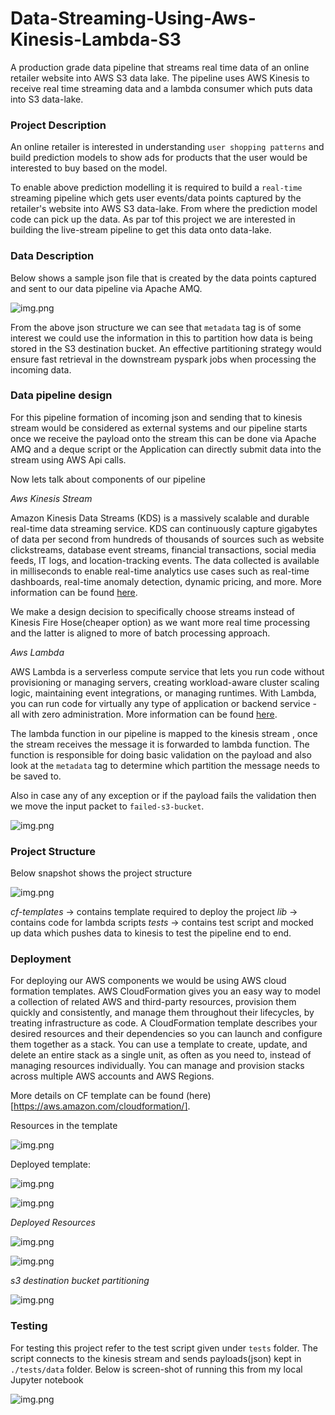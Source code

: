 # Data-Streaming-Using-Aws-Kinesis-Lambda-S3
A production grade data pipeline that streams real time data of an online retailer website into AWS S3 data lake. The pipeline uses AWS Kinesis to receive real time streaming data and a lambda consumer which puts data into S3 data-lake.

### Project Description

An online retailer is interested in understanding `user shopping patterns` and build prediction 
models to show ads for products that the user would be interested to buy based on the model.

To enable above prediction modelling it is required to build a `real-time` streaming pipeline
which gets user events/data points captured by the retailer's website into AWS S3 data-lake. From
where the prediction model code can pick up the data. As par tof this project we are interested
in building the live-stream pipeline to get this data onto data-lake.

### Data Description

Below shows a sample json file that is created by the data points captured and sent to our data pipeline 
via Apache AMQ.

![img.png](images/input-file-format.png)


From the above json structure we can see that `metadata` tag is of some interest 
we could use the information in this to partition how data is being stored in the S3 destination bucket.
An effective partitioning strategy would ensure fast retrieval in the downstream pyspark jobs when processing the 
incoming data.


### Data pipeline design 

For this pipeline formation of incoming json and sending that to kinesis stream would be considered 
as external systems and our pipeline starts once we receive the payload onto the stream this can be done 
via Apache AMQ and a deque script or the Application can directly submit data into the stream using AWS Api calls.

Now lets talk about components of our pipeline 

*Aws Kinesis Stream*

Amazon Kinesis Data Streams (KDS) is a massively scalable and durable real-time data streaming service. KDS can continuously capture gigabytes of data per second from hundreds of thousands of sources such as website clickstreams, database event streams, financial transactions, social media feeds, IT logs, and location-tracking events. The data collected is available in milliseconds to enable real-time analytics use cases such as real-time dashboards, real-time anomaly detection, dynamic pricing, and more.
More information can be found [here](https://aws.amazon.com/kinesis/data-streams/).

We make a design decision to specifically choose streams instead of Kinesis Fire Hose(cheaper option) as we want more real time processing
and the latter is aligned to more of batch processing approach.

*Aws Lambda*

AWS Lambda is a serverless compute service that lets you run code without provisioning or managing servers, creating workload-aware cluster scaling logic, maintaining event integrations, or managing runtimes. With Lambda, you can run code for virtually any type of application or backend service - all with zero administration.
More information can be found [here](https://aws.amazon.com/lambda/).

The lambda function in our pipeline is mapped to the kinesis stream , once the stream receives the message
it is forwarded to lambda function. The function is responsible for doing basic validation on the payload
and also look at the `metadata` tag to determine which partition the message needs to be saved to.

Also in case any of any exception or if the payload fails the validation then we move the input packet
to `failed-s3-bucket`.


![img.png](images/data-pipeline.png)


### Project Structure

Below snapshot shows the project structure 

![img.png](images/project-structure.png)


*cf-templates* -> contains template required to deploy the project
*lib* -> contains code for lambda scripts
*tests* -> contains test script and mocked up data which pushes data to kinesis to test the pipeline 
end to end. 


### Deployment  

For deploying our AWS components we would be using AWS cloud formation templates.
AWS CloudFormation gives you an easy way to model a collection of related AWS and third-party resources, provision them quickly and consistently, and manage them throughout their lifecycles, by treating infrastructure as code. A CloudFormation template describes your desired resources and their dependencies so you can launch and configure them together as a stack. You can use a template to create, update, and delete an entire stack as a single unit, as often as you need to, instead of managing resources individually. You can manage and provision stacks across multiple AWS accounts and AWS Regions.

More details on CF template can be found (here)[https://aws.amazon.com/cloudformation/].


Resources in the template

![img.png](images/aws-cf-resources.png)


Deployed template:

![img.png](images/deployed-template.png)


![img.png](images/deployed-resource.png)


*Deployed Resources*

![img.png](kinesis-deployed.png)


![img.png](images/lambda.png)


*s3 destination bucket partitioning*

![img.png](images/parition-s3.png)


### Testing 

For testing this project refer to the test script given under `tests` folder.
The script connects to the kinesis stream and sends payloads(json) kept in `./tests/data` folder.
Below is screen-shot of running this from my local Jupyter notebook

![img.png](images/jupyter-testing.png)
   




